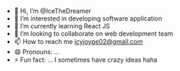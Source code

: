 - 👋 Hi, I’m @IceTheDreamer
- 👀 I’m interested in developing software application
- 🌱 I’m currently learning React JS
- 💞️ I’m looking to collaborate on web development team
- 📫 How to reach me icyjoype02@gmail.com
- 😄 Pronouns: ...
- ⚡ Fun fact: ... I sometimes have crazy ideas haha

<!---
IceTheDreamer/IceTheDreamer is a ✨ special ✨ repository because its `README.md` (this file) appears on your GitHub profile.
You can click the Preview link to take a look at your changes.
--->
